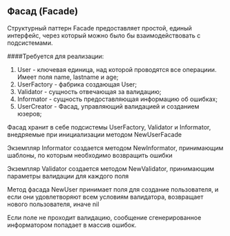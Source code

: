 ## Фасад (Facade)

Структурный паттерн Facade предоставляет простой, единый интерфейс,
через который можно было бы взаимодействовать с подсистемами.

####Требуется для реализации:

1. User - ключевая единица, над которой проводятся все операциии. Имеет поля name, lastname и age;
2. UserFactory - фабрика создающая User;
3. Validator - сущность отвечающая за валидацию;
4. Informator - сущность предоставляющая информацию об ошибках;
5. UserCreator - Фасад, управляющий валидацией и созданием юзеров;


Фасад хранит в себе подсистемы  UserFactory, Validator и Informator, внедряемые при инициализации методом NewUserFacade

Экземпляр Informator создается методом NewInformator, принимающим шаблоны, по которым необходимо возвращить ошибки

Экземпляр Validator создается методом NewValidator, принимающим параметры валидации для каждого поля

Метод фасада NewUser принимает поля для создание пользователя, и если они удовлетворяют всем условиям валидатора, возвращает нового пользователя, иначе nil  

Если поле не проходит валидацию, сообщение сгенерированное информатором попадает в массив ошибок.

